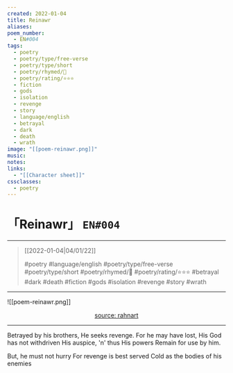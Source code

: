 ```yaml
---
created: 2022-01-04
title: Reinawr
aliases:
poem_number:
  - EN#004
tags:
  - poetry
  - poetry/type/free-verse
  - poetry/type/short
  - poetry/rhymed/🔴
  - poetry/rating/⭐⭐⭐
  - fiction
  - gods
  - isolation
  - revenge
  - story
  - language/english
  - betrayal
  - dark
  - death
  - wrath
image: "[[poem-reinawr.png]]"
music:
notes:
links:
  - "[[Character sheet]]"
cssclasses:
  - poetry
---
```

# 「Reinawr」 `EN#004`

---

> [[2022-01-04|04/01/22]]
> 
> #poetry 
> #language/english 
> #poetry/type/free-verse #poetry/type/short 
> #poetry/rhymed/🔴 
> #poetry/rating/⭐⭐⭐ 
> #betrayal #dark #death #fiction #gods #isolation #revenge #story #wrath 

---

![[poem-reinawr.png]]

<center class="img_caption"><a href="https://www.rahnart.com/work/ajani-steadfast" class="source-link">source: rahnart</a></center>

---

Betrayed by his brothers,
He seeks revenge.
For he may have lost,
His God has not withdriven
His auspice, 'n' thus His powers
Remain for use by him.

But, he must not hurry
For revenge is best served
Cold as the bodies of his enemies
